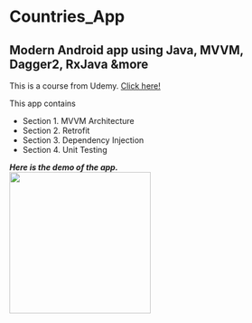 # Countries_App

<h2> Modern Android app using Java, MVVM, Dagger2, RxJava &more </h2>

This is a course from Udemy. 
<a href="https://www.udemy.com/course/modernandroidappjava/" target="_blank">Click here!</a> 

<p> This app contains 
<ul>
<li> Section 1. MVVM Architecture </li>
<li> Section 2. Retrofit </li>
<li> Section 3. Dependency Injection </li>
<li> Section 4. Unit Testing </li>
</ul>
</p>

<b><i> Here is the demo of the app. </b></i>
<br>
<img src="countriesApp.gif" width="250">
